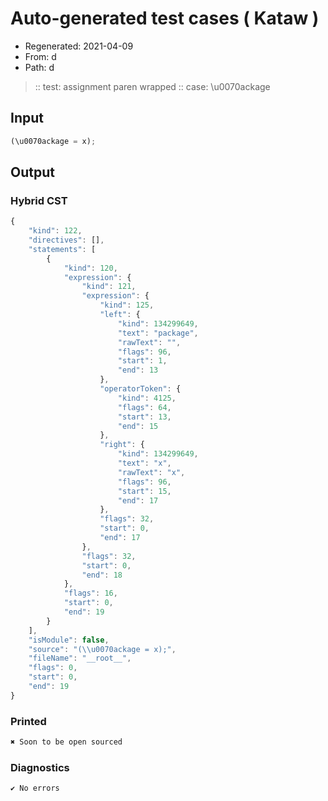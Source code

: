 # Auto-generated test cases ( Kataw )
- Regenerated: 2021-04-09
- From: d
- Path: d
> :: test: assignment paren wrapped
> :: case: \u0070ackage
## Input

`````js
(\u0070ackage = x);
`````

## Output

### Hybrid CST

```javascript
{
    "kind": 122,
    "directives": [],
    "statements": [
        {
            "kind": 120,
            "expression": {
                "kind": 121,
                "expression": {
                    "kind": 125,
                    "left": {
                        "kind": 134299649,
                        "text": "package",
                        "rawText": "",
                        "flags": 96,
                        "start": 1,
                        "end": 13
                    },
                    "operatorToken": {
                        "kind": 4125,
                        "flags": 64,
                        "start": 13,
                        "end": 15
                    },
                    "right": {
                        "kind": 134299649,
                        "text": "x",
                        "rawText": "x",
                        "flags": 96,
                        "start": 15,
                        "end": 17
                    },
                    "flags": 32,
                    "start": 0,
                    "end": 17
                },
                "flags": 32,
                "start": 0,
                "end": 18
            },
            "flags": 16,
            "start": 0,
            "end": 19
        }
    ],
    "isModule": false,
    "source": "(\\u0070ackage = x);",
    "fileName": "__root__",
    "flags": 0,
    "start": 0,
    "end": 19
}
```

### Printed

```javascript
✖ Soon to be open sourced
```

### Diagnostics

```javascript
✔ No errors
```

